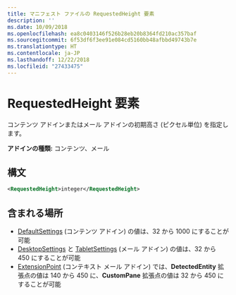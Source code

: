 ```yaml
---
title: マニフェスト ファイルの RequestedHeight 要素
description: ''
ms.date: 10/09/2018
ms.openlocfilehash: ea8c0403146f526b28eb20b8364fd210ac357baf
ms.sourcegitcommit: 6f53df6f3ee91e084cd5160bb48afbbd49743b7e
ms.translationtype: HT
ms.contentlocale: ja-JP
ms.lasthandoff: 12/22/2018
ms.locfileid: "27433475"
---
```

# <a name="requestedheight-element"></a>RequestedHeight 要素

コンテンツ アドインまたはメール アドインの初期高さ (ピクセル単位) を指定します。 

**アドインの種類:** コンテンツ、メール

## <a name="syntax"></a>構文

```XML
<RequestedHeight>integer</RequestedHeight>
```

## <a name="contained-in"></a>含まれる場所

- [DefaultSettings](defaultsettings.md) (コンテンツ アドイン) の値は、32 から 1000 にすることが可能
- [DesktopSettings](desktopsettings.md) と [TabletSettings](tabletsettings.md) (メール アドイン) の値は、32 から 450 にすることが可能
- [ExtensionPoint](extensionpoint.md) (コンテキスト メール アドイン) では、**DetectedEntity** 拡張点の値は 140 から 450 に、**CustomPane** 拡張点の値は 32 から 450 にすることが可能